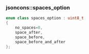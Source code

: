 ### jsoncons::spaces_option

```cpp
enum class spaces_option : uint8_t 
{
    no_spaces=0,
    space_after,
    space_before,
    space_before_and_after
};
```

